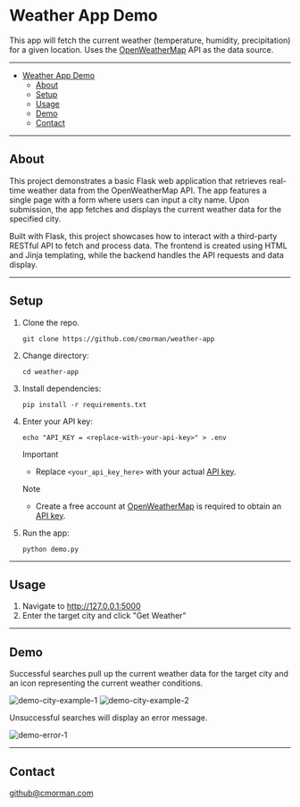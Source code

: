 # Weather App Demo

This app will fetch the current weather (temperature, humidity, precipitation) for a given location.
Uses the [OpenWeatherMap](https://home.openweathermap.org/) API as the data source.

---

- [Weather App Demo](#weather-app-demo)
  - [About](#about)
  - [Setup](#setup)
  - [Usage](#usage)
  - [Demo](#demo)
  - [Contact](#contact)

---

## About

This project demonstrates a basic Flask web application that retrieves real-time weather data from the OpenWeatherMap API. The app features a single page with a form where users can input a city name. Upon submission, the app fetches and displays the current weather data for the specified city.

Built with Flask, this project showcases how to interact with a third-party RESTful API to fetch and process data. The frontend is created using HTML and Jinja templating, while the backend handles the API requests and data display.

---

## Setup

1. Clone the repo.
    ```
    git clone https://github.com/cmorman/weather-app
    ```
2. Change directory:
    ```
    cd weather-app
    ```
3. Install dependencies:
    ```
    pip install -r requirements.txt
    ```
4. Enter your API key:
    ```
    echo "API_KEY = <replace-with-your-api-key>" > .env
    ```
    > [!IMPORTANT]
    > - Replace `<your_api_key_here>` with your actual [API key](https://home.openweathermap.org/api_keys).

    > [!NOTE]
    > - Create a free account at [OpenWeatherMap](https://home.openweathermap.org/users/sign_up) is required to obtain an [API key](https://home.openweathermap.org/api_keys).

5. Run the app: 
    ```
    python demo.py
    ```

---

## Usage
1. Navigate to http://127.0.0.1:5000
2. Enter the target city and click "Get Weather"

---

## Demo

Successful searches pull up the current weather data for the target city and an icon representing the current weather conditions.

![demo-city-example-1](docs/readme_assets/image.png)
![demo-city-example-2](docs/readme_assets/image-1.png)

Unsuccessful searches will display an error message.

![demo-error-1](docs/readme_assets/image-2.png)

---

## Contact

github@cmorman.com